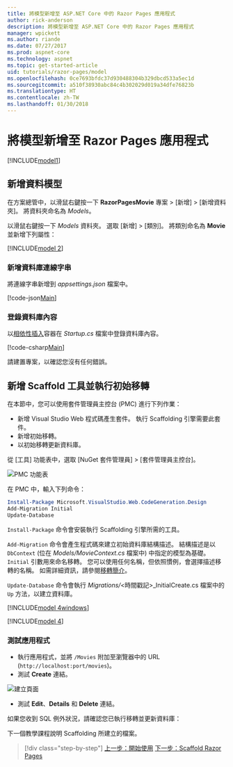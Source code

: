 ```yaml
---
title: 將模型新增至 ASP.NET Core 中的 Razor Pages 應用程式
author: rick-anderson
description: 將模型新增至 ASP.NET Core 中的 Razor Pages 應用程式
manager: wpickett
ms.author: riande
ms.date: 07/27/2017
ms.prod: aspnet-core
ms.technology: aspnet
ms.topic: get-started-article
uid: tutorials/razor-pages/model
ms.openlocfilehash: 0ce7693bfdc37d930488304b329dbcd533a5ec1d
ms.sourcegitcommit: a510f38930abc84c4b302029d019a34dfe76823b
ms.translationtype: HT
ms.contentlocale: zh-TW
ms.lasthandoff: 01/30/2018
---
```

# <a name="adding-a-model-to-a-razor-pages-app"></a>將模型新增至 Razor Pages 應用程式

[!INCLUDE[model1](../../includes/RP/model1.md)]

## <a name="add-a-data-model"></a>新增資料模型

在方案總管中，以滑鼠右鍵按一下 **RazorPagesMovie** 專案 > [新增] > [新增資料夾]。 將資料夾命名為 *Models*。

以滑鼠右鍵按一下 *Models* 資料夾。 選取 [新增] > [類別]。 將類別命名為 **Movie** 並新增下列屬性：

[!INCLUDE[model 2](../../includes/RP/model2.md)]

<a name="cs"></a>
### <a name="add-a-database-connection-string"></a>新增資料庫連線字串

將連線字串新增到 *appsettings.json* 檔案中。

[!code-json[Main](../../tutorials/razor-pages/razor-pages-start/sample/RazorPagesMovie/appsettings.json?highlight=8-10)]

<a name="reg"></a>
###  <a name="register-the-database-context"></a>登錄資料庫內容

以[相依性插入](xref:fundamentals/dependency-injection)容器在 *Startup.cs* 檔案中登錄資料庫內容。

[!code-csharp[Main](../../tutorials/razor-pages/razor-pages-start/sample/RazorPagesMovie/Startup.cs?name=snippet_ConfigureServices&highlight=3-5,7-9)]

請建置專案，以確認您沒有任何錯誤。

<a name="pmc"></a>
## <a name="add-scaffold-tooling-and-perform-initial-migration"></a>新增 Scaffold 工具並執行初始移轉

在本節中，您可以使用套件管理員主控台 (PMC) 進行下列作業：

* 新增 Visual Studio Web 程式碼產生套件。 執行 Scaffolding 引擎需要此套件。
* 新增初始移轉。
* 以初始移轉更新資料庫。

從 [工具] 功能表中，選取 [NuGet 套件管理員] > [套件管理員主控台]。

  ![PMC 功能表](../first-mvc-app/adding-model/_static/pmc.png)

在 PMC 中，輸入下列命令：

```powershell
Install-Package Microsoft.VisualStudio.Web.CodeGeneration.Design
Add-Migration Initial
Update-Database
```

`Install-Package` 命令會安裝執行 Scaffolding 引擎所需的工具。

`Add-Migration` 命令會產生程式碼來建立初始資料庫結構描述。 結構描述是以 `DbContext` (位在 *Models/MovieContext.cs* 檔案中) 中指定的模型為基礎。 `Initial` 引數用來命名移轉。 您可以使用任何名稱，但依照慣例，會選擇描述移轉的名稱。 如需詳細資訊，請參閱[移轉簡介](xref:data/ef-mvc/migrations#introduction-to-migrations)。

`Update-Database` 命令會執行 *Migrations/*\<時間戳記>_InitialCreate.cs 檔案中的 `Up` 方法，以建立資料庫。

[!INCLUDE[model 4windows](../../includes/RP/model4Win.md)]

[!INCLUDE[model 4](../../includes/RP/model4tbl.md)]

<a name="test"></a>
### <a name="test-the-app"></a>測試應用程式

* 執行應用程式，並將 `/Movies` 附加至瀏覽器中的 URL (`http://localhost:port/movies`)。
* 測試 **Create** 連結。

 ![建立頁面](../../tutorials/razor-pages/model/_static/conan.png)

<a name="scaffold"></a>

* 測試 **Edit**、**Details** 和 **Delete** 連結。

如果您收到 SQL 例外狀況，請確認您已執行移轉並更新資料庫：

下一個教學課程說明 Scaffolding 所建立的檔案。

>[!div class="step-by-step"]
[上一步：開始使用](xref:tutorials/razor-pages/razor-pages-start)
[下一步：Scaffold Razor Pages](xref:tutorials/razor-pages/page)    
